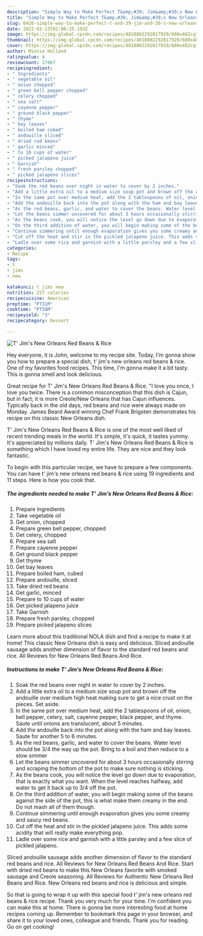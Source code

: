 ```yaml
---
description: "Simple Way to Make Perfect T&amp;#39; Jim&amp;#39;s New Orleans Red Beans &amp;amp; Rice"
title: "Simple Way to Make Perfect T&amp;#39; Jim&amp;#39;s New Orleans Red Beans &amp;amp; Rice"
slug: 6426-simple-way-to-make-perfect-t-and-39-jim-and-39-s-new-orleans-red-beans-and-amp-rice
date: 2022-01-13T02:06:25.193Z
image: https://img-global.cpcdn.com/recipes/4818802292817920/680x482cq70/t-jims-new-orleans-red-beans-rice-recipe-main-photo.jpg
thumbnail: https://img-global.cpcdn.com/recipes/4818802292817920/680x482cq70/t-jims-new-orleans-red-beans-rice-recipe-main-photo.jpg
cover: https://img-global.cpcdn.com/recipes/4818802292817920/680x482cq70/t-jims-new-orleans-red-beans-rice-recipe-main-photo.jpg
author: Minnie Holland
ratingvalue: 4
reviewcount: 17067
recipeingredient:
- " Ingredients"
- " vegetable oil"
- " onion chopped"
- " green bell pepper chopped"
- " celery chopped"
- " sea salt"
- " cayenne pepper"
- " ground black pepper"
- " thyme"
- " bay leaves"
- " boiled ham cubed"
- " andouille sliced"
- " dried red beans"
- " garlic minced"
- " to 10 cups of water"
- " picked jalapeno juice"
- " Garnish"
- " fresh parsley chopped"
- " picked jalapeno slices"
recipeinstructions:
- "Soak the red beans over night in water to cover by 2 inches."
- "Add a little extra oil to a medium size soup pot and brown off the andouille over medium high heat making sure to get a nice crust on the pieces. Set aside."
- "In the same pot over medium heat, add the 2 tablespoons of oil, onion, bell pepper, celery, salt, cayenne pepper, black pepper, and thyme. Saute until onions are translucent, about 5 minutes."
- "Add the andouille back into the pot along with the ham and bay leaves. Saute for another 5 to 6 minutes."
- "As the red beans, garlic, and water to cover the beans. Water level should be 3/4 the way up the pot. Bring to a boil and then reduce to a slow simmer"
- "Let the beans simmer uncovered for about 3 hours occasionally stirring and scraping the bottom of the pot to make sure nothing is sticking."
- "As the beans cook, you will notice the level go down due to evaporation, that is exactly what you want. When the level reaches halfway, add water to get it back up to 3/4 off the pot."
- "On the third addition of water, you will begin making some of the beans against the side of the pot, this is what make them creamy in the end. Do not mash all of them though."
- "Continue simmering until enough evaporation gives you some creamy and saucy red beans."
- "Cut off the heat and stir in the pickled jalapeno juice. This adds some acidity that will really make everything pop."
- "Ladle over some rice and garnish with a little parsley and a few slice of pickled jalapeno."
categories:
- Recipe
tags:
- t
- jims
- new

katakunci: t jims new 
nutrition: 227 calories
recipecuisine: American
preptime: "PT31M"
cooktime: "PT58M"
recipeyield: "3"
recipecategory: Dessert

---
```



![T&#39; Jim&#39;s New Orleans Red Beans &amp; Rice](https://img-global.cpcdn.com/recipes/4818802292817920/680x482cq70/t-jims-new-orleans-red-beans-rice-recipe-main-photo.jpg)

Hey everyone, it is John, welcome to my recipe site. Today, I'm gonna show you how to prepare a special dish, t&#39; jim&#39;s new orleans red beans &amp; rice. One of my favorites food recipes. This time, I'm gonna make it a bit tasty. This is gonna smell and look delicious.

Great recipe for T&#39; Jim&#39;s New Orleans Red Beans &amp; Rice. &#34;I love you once, I love you twice. There is a common misconception that this dish is Cajun, but in fact; it is more Creole/New Orleans that has Cajun influences. Typically back in the old days, red beans and rice were always made on Monday. James Beard Award winning Chef Frank Brigsten demonstrates his recipe on this classic New Orleans dish.

T&#39; Jim&#39;s New Orleans Red Beans &amp; Rice is one of the most well liked of recent trending meals in the world. It's simple, it's quick, it tastes yummy. It's appreciated by millions daily. T&#39; Jim&#39;s New Orleans Red Beans &amp; Rice is something which I have loved my entire life. They are nice and they look fantastic.


To begin with this particular recipe, we have to prepare a few components. You can have t&#39; jim&#39;s new orleans red beans &amp; rice using 19 ingredients and 11 steps. Here is how you cook that.

<!--inarticleads1-->

##### The ingredients needed to make T&#39; Jim&#39;s New Orleans Red Beans &amp; Rice:

1. Prepare  Ingredients
1. Take  vegetable oil
1. Get  onion, chopped
1. Prepare  green bell pepper, chopped
1. Get  celery, chopped
1. Prepare  sea salt
1. Prepare  cayenne pepper
1. Get  ground black pepper
1. Get  thyme
1. Get  bay leaves
1. Prepare  boiled ham, cubed
1. Prepare  andouille, sliced
1. Take  dried red beans
1. Get  garlic, minced
1. Prepare  to 10 cups of water
1. Get  picked jalapeno juice
1. Take  Garnish
1. Prepare  fresh parsley, chopped
1. Prepare  picked jalapeno slices


Learn more about this traditional NOLA dish and find a recipe to make it at home! This classic New Orleans dish is easy and delicious. Sliced andouille sausage adds another dimension of flavor to the standard red beans and rice. All Reviews for New Orleans Red Beans And Rice. 

<!--inarticleads2-->

##### Instructions to make T&#39; Jim&#39;s New Orleans Red Beans &amp; Rice:

1. Soak the red beans over night in water to cover by 2 inches.
1. Add a little extra oil to a medium size soup pot and brown off the andouille over medium high heat making sure to get a nice crust on the pieces. Set aside.
1. In the same pot over medium heat, add the 2 tablespoons of oil, onion, bell pepper, celery, salt, cayenne pepper, black pepper, and thyme. Saute until onions are translucent, about 5 minutes.
1. Add the andouille back into the pot along with the ham and bay leaves. Saute for another 5 to 6 minutes.
1. As the red beans, garlic, and water to cover the beans. Water level should be 3/4 the way up the pot. Bring to a boil and then reduce to a slow simmer
1. Let the beans simmer uncovered for about 3 hours occasionally stirring and scraping the bottom of the pot to make sure nothing is sticking.
1. As the beans cook, you will notice the level go down due to evaporation, that is exactly what you want. When the level reaches halfway, add water to get it back up to 3/4 off the pot.
1. On the third addition of water, you will begin making some of the beans against the side of the pot, this is what make them creamy in the end. Do not mash all of them though.
1. Continue simmering until enough evaporation gives you some creamy and saucy red beans.
1. Cut off the heat and stir in the pickled jalapeno juice. This adds some acidity that will really make everything pop.
1. Ladle over some rice and garnish with a little parsley and a few slice of pickled jalapeno.


Sliced andouille sausage adds another dimension of flavor to the standard red beans and rice. All Reviews for New Orleans Red Beans And Rice. Start with dried red beans to make this New Orleans favorite with smoked sausage and Creole seasoning. All Reviews for Authentic New Orleans Red Beans and Rice. New Orleans red beans and rice is delicious and simple. 

So that is going to wrap it up with this special food t&#39; jim&#39;s new orleans red beans &amp; rice recipe. Thank you very much for your time. I'm confident you can make this at home. There is gonna be more interesting food at home recipes coming up. Remember to bookmark this page in your browser, and share it to your loved ones, colleague and friends. Thank you for reading. Go on get cooking!
